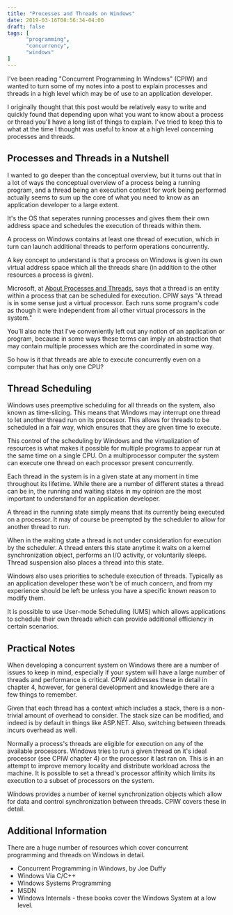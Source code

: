 ```yaml
---
title: "Processes and Threads on Windows"
date: 2019-03-16T08:56:34-04:00
draft: false
tags: [
      "programming",
      "concurrency",
      "windows"
]
---
```


I've been reading "Concurrent Programming In Windows" (CPIW) and wanted to
turn some of my notes into a post to explain processes and threads in
a high level which may be of use to an application developer.

I originally thought that this post would be relatively easy to write
and quickly found that depending upon what you want to know about a
process or thread you'll have a long list of things to explain.  I've
tried to keep this to what at the time I thought was useful to know at
a high level concerning processes and threads.

## Processes and Threads in a Nutshell

I wanted to go deeper than the conceptual overview, but it turns out
that in a lot of ways the conceptual overview of a process being a
running program, and a thread being an execution context for work
being performed actually seems to sum up the core of what you need to
know as an application developer to a large extent.

It's the OS that seperates running processes and gives them their own
address space and schedules the execution of threads within them.

A process on Windows contains at least one thread of execution, which
in turn can launch additional threads to perform operations
concurrently.

A key concept to understand is that a process on Windows is given its
own virtual address space which all the threads share (in addition to
the other resources a process is given).

Microsoft, at [About Processes and
Threads](https://docs.microsoft.com/en-us/windows/desktop/procthread/about-processes-and-threads),
says that a thread is an entity within a process that can be scheduled
for execution.  CPIW says "A thread is in some sense just a virtual
processor.  Each runs some program's code as though it were
independent from all other virtual processors in the system."

You'll also note that I've conveniently left out any notion of an
application or program, because in some ways these terms can imply an
abstraction that may contain multiple processes which are the
coordinated in some way.

So how is it that threads are able to execute concurrently even on a
computer that has only one CPU?

## Thread Scheduling

Windows uses preemptive scheduling for all threads on the system, also
known as time-slicing.  This means that Windows may interrupt one
thread to let another thread run on its processor.  This allows for
threads to be scheduled in a fair way, which ensures that they are
given time to execute.

This control of the scheduling by Windows and the virtualization of
resources is what makes it possible for multiple programs to appear
run at the same time on a single CPU.  On a multiprocessor computer
the system can execute one thread on each processor present
concurrently.

Each thread in the system is in a given state at any moment in time
throughout its lifetime.  While there are a number of different states
a thread can be in, the running and waiting states in my opinion are
the most important to understand for an application developer.

A thread in the running state simply means that its currently being
executed on a processor.  It may of course be preempted by the
scheduler to allow for another thread to run.

When in the waiting state a thread is not under consideration for
execution by the scheduler.  A thread enters this state anytime it
waits on a kernel synchronization object, performs an I/O activity, or
voluntarily sleeps.  Thread suspension also places a thread into this
state.

Windows also uses priorities to schedule execution of threads.
Typically as an application developer these won't be of much concern,
and from my experience should be left be unless you have a specific
known reason to modify them.

It is possible to use User-mode Scheduling (UMS) which allows
applications to schedule their own threads which can provide
additional efficiency in certain scenarios.

## Practical Notes

When developing a concurrent system on Windows there are a number of
issues to keep in mind, especially if your system will have a large
number of threads and performance is critical.  CPIW addresses these
in detail in chapter 4, however, for general development and knowledge
there are a few things to remember.

Given that each thread has a context which includes a stack, there is
a non-trivial amount of overhead to consider.  The stack size can be
modified, and indeed is by default in things like ASP.NET.  Also,
switching between threads incurs overhead as well.

Normally a process's threads are eligible for execution on any of the
available processors.  Windows tries to run a given thread on it's
ideal processor (see CPIW chapter 4) or the processor it last ran on.
This is in an attempt to improve memory locality and distribute
workload across the machine.  It is possible to set a thread's
processor affinity which limits its execution to a subset of
processors on the system.

Windows provides a number of kernel synchronization objects which
allow for data and control synchronization between threads.  CPIW
covers these in detail.

## Additional Information

There are a huge number of resources which cover concurrent
programming and threads on Windows in detail.

* Concurrent Programming in Windows, by Joe Duffy
* Windows Via C/C++
* Windows Systems Programming
* MSDN
* Windows Internals - these books cover the Windows System at a low level.










